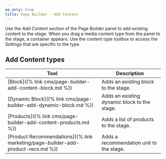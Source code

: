 ```yaml
---
ee_only: true
title: Page Builder - Add Content
---
```


Use the _Add Content_ section of the Page Builder panel to add existing content to the stage. When you drag a media content type from the panel to the stage, a container appears. Use the content type toolbox to access the _Settings_ that are specific to the type.

## Add Content types

| Tool                                                             | Description                                  |
| ---------------------------------------------------------------- | -------------------------------------------- |
| [Block]({% link cms/page-builder-add-content-block.md %})        | Adds an existing block to the stage.         |
| [Dynamic Block]({% link cms/page-builder-add-dynamic-block.md %}) | Adds an existing dynamic block to the stage. |
| [Products]({% link cms/page-builder-add-content-products.md %})   | Adds a list of products to the stage.        |
| [Product Recommendations]({% link marketing/page-builder-add-product-recs.md %}) | Adds a recommendation unit to the stage. |
